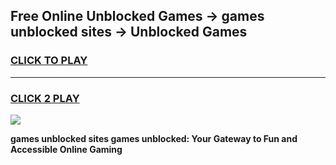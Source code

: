 
## Free Online Unblocked Games → games unblocked sites → Unblocked Games
<h3>
<a href="https://premium.freeplayer.one?title=games_unblocked_sites&ref=21F">CLICK TO PLAY</a></h3>
<hr>

<h3>
<a href="https://premium.freeplayer.one?title=games_unblocked_sites&ref=21F">CLICK 2 PLAY</a>
  
</h3>

<a href="https://premium.freeplayer.one?title=games_unblocked_sites&ref=21F/"><img src="https://clearcache.store/games.png"></a>


**games unblocked sites games unblocked: Your Gateway to Fun and Accessible Online Gaming**
